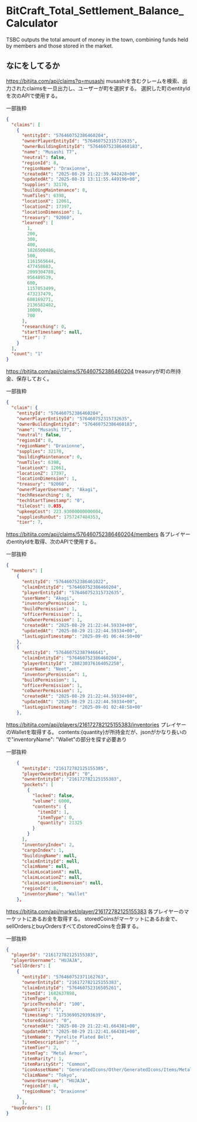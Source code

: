 # BitCraft_Total_Settlement_Balance_Calculator

TSBC outputs the total amount of money in the town, combining funds held by members and those stored in the market.

## なにをしてるか

<https://bitjita.com/api/claims?q=musashi>
musashiを含むクレームを検索、出力されたclaimsを一旦出力し、ユーザーが町を選択する。
選択した町のentityIdを次のAPIで使用する。

一部抜粋
```json
{
  "claims": [
    {
      "entityId": "576460752386460204",
      "ownerPlayerEntityId": "576460752315732635",
      "ownerBuildingEntityId": "576460752386460183",
      "name": "Musashi T7",
      "neutral": false,
      "regionId": 8,
      "regionName": "Draxionne",
      "createdAt": "2025-08-29 21:22:39.942428+00",
      "updatedAt": "2025-08-31 13:11:55.449196+00",
      "supplies": 32170,
      "buildingMaintenance": 0,
      "numTiles": 6398,
      "locationX": 12061,
      "locationZ": 17397,
      "locationDimension": 1,
      "treasury": "92060",
      "learned": [
        1,
        200,
        300,
        400,
        1826500486,
        500,
        1161565644,
        477458683,
        2099304788,
        956489539,
        600,
        1157053499,
        473237479,
        688169271,
        2136582402,
        10000,
        700
      ],
      "researching": 0,
      "startTimestamp": null,
      "tier": 7
    }
  ],
  "count": "1"
}
```

<https://bitjita.com/api/claims/576460752386460204>
treasuryが町の所持金、保存しておく。

一部抜粋
```json
{
  "claim": {
    "entityId": "576460752386460204",
    "ownerPlayerEntityId": "576460752315732635",
    "ownerBuildingEntityId": "576460752386460183",
    "name": "Musashi T7",
    "neutral": false,
    "regionId": 8,
    "regionName": "Draxionne",
    "supplies": 32170,
    "buildingMaintenance": 0,
    "numTiles": 6398,
    "locationX": 12061,
    "locationZ": 17397,
    "locationDimension": 1,
    "treasury": "92060",
    "ownerPlayerUsername": "Akagi",
    "techResearching": 0,
    "techStartTimestamp": "0",
    "tileCost": 0.035,
    "upkeepCost": 223.93000000000004,
    "suppliesRunOut": 1757247484353,
    "tier": 7,
```

<https://bitjita.com/api/claims/576460752386460204/members>
各プレイヤーのentityIdを取得、次のAPIで使用する。

一部抜粋
```json
{
  "members": [
    {
      "entityId": "576460752386461022",
      "claimEntityId": "576460752386460204",
      "playerEntityId": "576460752315732635",
      "userName": "Akagi",
      "inventoryPermission": 1,
      "buildPermission": 1,
      "officerPermission": 1,
      "coOwnerPermission": 1,
      "createdAt": "2025-08-29 21:22:44.59334+00",
      "updatedAt": "2025-08-29 21:22:44.59334+00",
      "lastLoginTimestamp": "2025-09-01 06:44:50+00"
    },
    {
      "entityId": "576460752387946641",
      "claimEntityId": "576460752386460204",
      "playerEntityId": "288230376164052258",
      "userName": "Neet",
      "inventoryPermission": 1,
      "buildPermission": 1,
      "officerPermission": 1,
      "coOwnerPermission": 1,
      "createdAt": "2025-08-29 21:22:44.59334+00",
      "updatedAt": "2025-08-29 21:22:44.59334+00",
      "lastLoginTimestamp": "2025-09-01 02:48:58+00"
    },
```

<https://bitjita.com/api/players/216172782125155383/inventories>
プレイヤーのWalletを取得する。
contents:{quantity}が所持金だが、jsonがかなり長いので"inventoryName": "Wallet"の部分を探す必要あり

一部抜粋
```json
    {
      "entityId": "216172782125155385",
      "playerOwnerEntityId": "0",
      "ownerEntityId": "216172782125155383",
      "pockets": [
        {
          "locked": false,
          "volume": 6000,
          "contents": {
            "itemId": 1,
            "itemType": 0,
            "quantity": 21325
          }
        }
      ],
      "inventoryIndex": 2,
      "cargoIndex": 1,
      "buildingName": null,
      "claimEntityId": null,
      "claimName": null,
      "claimLocationX": null,
      "claimLocationZ": null,
      "claimLocationDimension": null,
      "regionId": 8,
      "inventoryName": "Wallet"
    },
```

<https://bitjita.com/api/market/player/216172782125155383>
各プレイヤーのマーケットにあるお金を取得する。
storedCoinsがマーケットにあるお金で、sellOrdersとbuyOrdersすべてのstoredCoinsを合算する。

一部抜粋
```json
{
  "playerId": "216172782125155383",
  "playerUsername": "HUJAJA",
  "sellOrders": [
    {
      "entityId": "576460752371162763",
      "ownerEntityId": "216172782125155383",
      "claimEntityId": "576460752316505261",
      "itemId": 1682637898,
      "itemType": 0,
      "priceThreshold": "100",
      "quantity": "1",
      "timestamp": "1753690529393639",
      "storedCoins": "0",
      "createdAt": "2025-08-29 21:22:41.664381+00",
      "updatedAt": "2025-08-29 21:22:41.664381+00",
      "itemName": "Pyrelite Plated Belt",
      "itemDescription": "",
      "itemTier": 2,
      "itemTag": "Metal Armor",
      "itemRarity": 1,
      "itemRarityStr": "Common",
      "iconAssetName": "GeneratedIcons/Other/GeneratedIcons/Items/MetalBeltT1",
      "claimName": "Tokyo",
      "ownerUsername": "HUJAJA",
      "regionId": 8,
      "regionName": "Draxionne"
    },
      ],
  "buyOrders": []
}
```